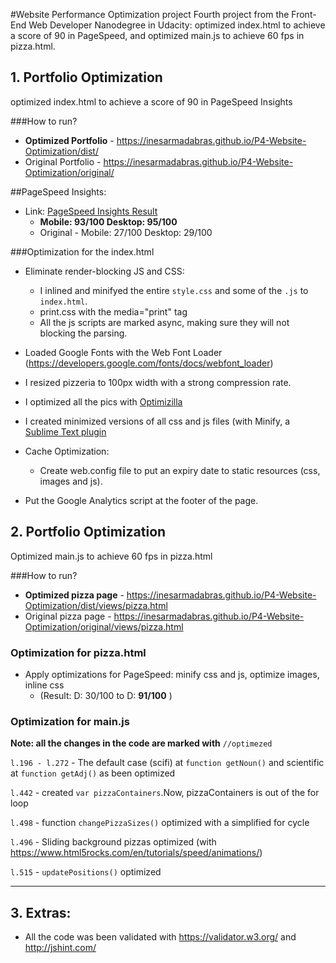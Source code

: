 #Website Performance Optimization project
Fourth project from the Front-End Web Developer Nanodegree in Udacity: optimized index.html to achieve a score of 90 in PageSpeed, and optimized main.js to achieve 60 fps in pizza.html.

## 1. Portfolio Optimization
optimized index.html to achieve a score of 90 in PageSpeed Insights

###How to run?
* **Optimized Portfolio** -  https://inesarmadabras.github.io/P4-Website-Optimization/dist/
* Original Portfolio - https://inesarmadabras.github.io/P4-Website-Optimization/original/

##PageSpeed Insights: 
* Link: [PageSpeed Insights Result](https://goo.gl/h86ReC) 
    - **Mobile: 93/100    Desktop: 95/100**
    - Original - Mobile: 27/100  Desktop: 29/100

###Optimization for the index.html

* Eliminate render-blocking JS and CSS:
    - I inlined and minifyed the entire `style.css` and some of the `.js` to `index.html`.
    - print.css with  the media="print" tag
    - All the js scripts are marked async, making sure they will not blocking the parsing.

* Loaded Google Fonts with the Web Font Loader
(https://developers.google.com/fonts/docs/webfont_loader)

* I resized pizzeria to 100px width with a strong compression rate.

* I optimized all the pics with [Optimizilla](http://optimizilla.com/)  

* I created minimized versions of all css and js files 
(with Minify, a [Sublime Text plugin](https://packagecontrol.io/packages/Minify)

* Cache Optimization:
    - Create web.config file to put an expiry date to static resources (css, images and js).

* Put the Google Analytics script at the footer of the page.

## 2. Portfolio Optimization
Optimized main.js to achieve 60 fps in pizza.html

###How to run?
* **Optimized pizza page** - https://inesarmadabras.github.io/P4-Website-Optimization/dist/views/pizza.html
* Original pizza page - https://inesarmadabras.github.io/P4-Website-Optimization/original/views/pizza.html

### Optimization for pizza.html
* Apply optimizations for PageSpeed: minify css and js, optimize images, inline css
    - (Result: D: 30/100 to D: **91/100** )

### Optimization for main.js
**Note: all the changes in the code are marked with** `//optimezed`

`l.196 - l.272` - The  default case (scifi) at ```function getNoun()``` and scientific at ```function getAdj()``` as been optimized

`l.442` - created ```var pizzaContainers```.Now, pizzaContainers is out of the for loop

`l.498` - function ```changePizzaSizes()``` optimized with a simplified for cycle

`l.496` - Sliding background pizzas optimized (with https://www.html5rocks.com/en/tutorials/speed/animations/)  

`l.515` - ```updatePositions()``` optimized

---------
## 3. Extras: 
* All the code was been validated with https://validator.w3.org/ and http://jshint.com/

